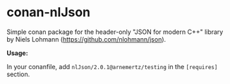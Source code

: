 # conan-nlJson

Simple conan package for the header-only "JSON for modern C++" library by Niels Lohmann (https://github.com/nlohmann/json).

**Usage:**

In your conanfile, add `nlJson/2.0.1@arnemertz/testing` in the `[requires]` section.

